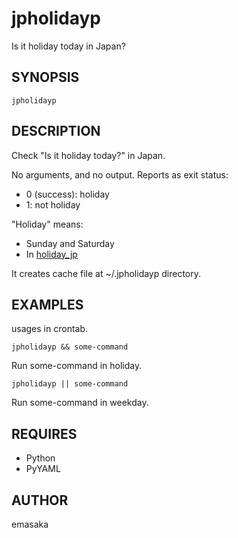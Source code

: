 # jpholidayp

Is it holiday today in Japan?

## SYNOPSIS

    jpholidayp

## DESCRIPTION

Check "Is it holiday today?" in Japan.

No arguments, and no output.
Reports as exit status:

* 0 (success): holiday
* 1: not holiday

"Holiday" means:

* Sunday and Saturday
* In [holiday_jp](https://github.com/k1LoW/holiday_jp)

It creates cache file at ~/.jpholidayp directory.

## EXAMPLES

usages in crontab.

    jpholidayp && some-command

Run some-command in holiday.

    jpholidayp || some-command

Run some-command in weekday.

## REQUIRES

* Python
* PyYAML

## AUTHOR

emasaka
